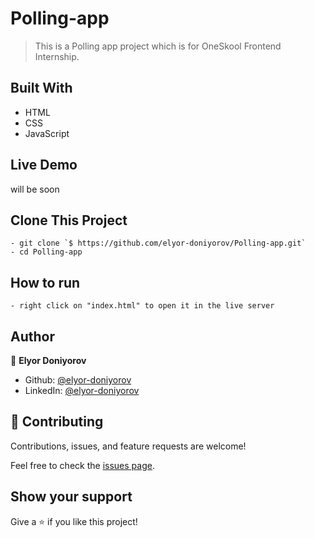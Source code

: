 # Polling-app

> This is a Polling app project which is for OneSkool Frontend Internship.


## Built With

- HTML
- CSS
- JavaScript

## Live Demo

will be soon


## Clone This Project
```
- git clone `$ https://github.com/elyor-doniyorov/Polling-app.git`
- cd Polling-app
```

## How to run

```
- right click on "index.html" to open it in the live server
```

## Author

👤 **Elyor Doniyorov**

- Github: [@elyor-doniyorov](https://github.com/elyor-doniyorov)
- LinkedIn: [@elyor-doniyorov](www.linkedin.com/in/elyor-doniyorov)


## 🤝 Contributing

Contributions, issues, and feature requests are welcome!

Feel free to check the [issues page]().

## Show your support

Give a ⭐️ if you like this project!
